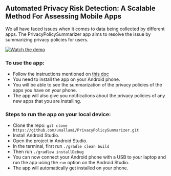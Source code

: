 ## Automated Privacy Risk Detection: A Scalable Method For Assessing Mobile Apps

We all have faced issues when it comes to data being collected by different apps. The PrivacyPolicySummarizer app aims to resolve the issue by summarizing privacy policies for users.

[![Watch the demo](https://img.shields.io/badge/Watch-Demo-blue?style=for-the-badge)]([https://drive.google.com/file/d/FILE_ID/view?usp=sharing](https://drive.google.com/file/d/1ut8o1DXr-lAJ8Fgmv1d28DjLdLWCGRT9/view?usp=sharing))

### To use the app:
- Follow the instructions mentioned on [this doc](https://docs.google.com/document/d/1KNhTVfGqgAhE0ms17-zGvL4-atIk7gLuSWWqDpf87ow/edit?usp=drivesdk)
- You need to install the app on your Android phone.
- You will be able to see the summarization of the privacy policies of the apps you have on your phone.
- The app will also give you notifications about the privacy policies of any new apps that you are installing.

### Steps to run the app on your local device:

- Clone the repo: `git clone https://github.com/unallami/PrivacyPolicySummarizer.git`
- Install Android Studio.
- Open the project in Android Studio.
- In the terminal, first run `./gradle clean build`
- Then run `./gradlew installDebug`
- You can now connect your Android phone with a USB to your laptop and run the app using the `run` option on the Android Studio.
- The app will automatically get installed on your phone.
